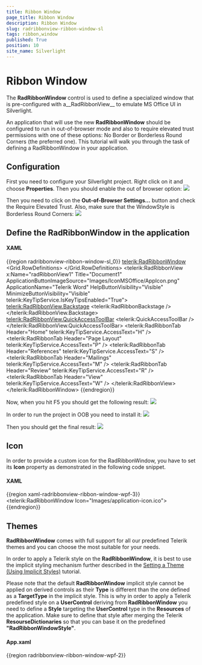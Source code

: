 ```yaml
---
title: Ribbon Window
page_title: Ribbon Window
description: Ribbon Window
slug: radribbonview-ribbon-window-sl
tags: ribbon,window
published: True
position: 10
site_name: Silverlight
---
```


# Ribbon Window

The __RadRibbonWindow__ control is used to define a specialized window that is pre-configured with a__RadRibbonView__ to emulate MS Office UI in Silverlight. 

An application that will use the new __RadRibbonWindow__ should be configured to run in out-of-browser mode and also to require elevated trust permissions with one of these options: No Border or Borderless Round Corners (the preferred one). This tutorial will walk you through the task of defining a RadRibbonWindow in your application.

## Configuration

First you need to configure your Silverlight project. Right click on it and choose __Properties__. Then you should enable the out of browser option:
![](images/RibbonView_RibbonWindowSL_Config.png)

Then you need to click on the __Out-of-Browser Settings…__ button and check the Require Elevated Trust. Also, make sure that the WindowStyle is Borderless Round Corners: 
![](images/RibbonView_RibbonWindowSL_OOBConfig.png)

## Define the RadRibbonWindow in the application

#### __XAML__
{{region radribbonview-ribbon-window-sl_0}}
	<UserControl x:Class="SampleApplication.RibbonWindowPage" 
	             xmlns="http://schemas.microsoft.com/winfx/2006/xaml/presentation"
	             xmlns:x="http://schemas.microsoft.com/winfx/2006/xaml"
	             xmlns:mc="http://schemas.openxmlformats.org/markup-compatibility/2006"
	             xmlns:telerik="http://schemas.telerik.com/2008/xaml/presentation">
	    <telerik:RadRibbonWindow>
	        <Grid>
	            <Grid.RowDefinitions>
	                <RowDefinition Height="Auto" />
	                <RowDefinition Height="*" />
	            </Grid.RowDefinitions>
	            <telerik:RadRibbonView x:Name="radRibbonView1" 
	                                   Title="Document1"
	                                   ApplicationButtonImageSource="Images/IconMSOffice/AppIcon.png"
	                                   ApplicationName="Telerik Word"
	                                   HelpButtonVisibility="Visible"
	                                   MinimizeButtonVisibility="Visible"
	                                   telerik:KeyTipService.IsKeyTipsEnabled="True">
	                <telerik:RadRibbonView.Backstage>
	                    <telerik:RadRibbonBackstage />
	                </telerik:RadRibbonView.Backstage>
	                <telerik:RadRibbonView.QuickAccessToolBar>
	                    <telerik:QuickAccessToolBar />
	                </telerik:RadRibbonView.QuickAccessToolBar>
	                <telerik:RadRibbonTab Header="Home" telerik:KeyTipService.AccessText="H" />
	                <telerik:RadRibbonTab Header="Page Layout" telerik:KeyTipService.AccessText="P" />
	                <telerik:RadRibbonTab Header="References" telerik:KeyTipService.AccessText="S" />
	                <telerik:RadRibbonTab Header="Mailings" telerik:KeyTipService.AccessText="M" />
	                <telerik:RadRibbonTab Header="Review" telerik:KeyTipService.AccessText="R" />
	                <telerik:RadRibbonTab Header="View" telerik:KeyTipService.AccessText="W" />
	            </telerik:RadRibbonView>
	            <Grid Grid.Row="1" />
	        </Grid>
	    </telerik:RadRibbonWindow>
	</UserControl>
{{endregion}}

Now, when you hit F5 you should get the following result:
![](images/RibbonView_RibbonWindowSL_BrowserExample.png)

In order to run the project in OOB you need to install it:
![](images/RibbonView_RibbonWindowSL_Install.png)

Then you should get the final result:
![](images/RibbonView_RibbonWindowSL_Example.png)

## Icon

In order to provide a custom icon for the RadRibbonWindow, you have to set its __Icon__ property as demonstrated in the following code snippet. 

#### __XAML__
{{region xaml-radribbonview-ribbon-window-wpf-3}}
	<telerik:RadRibbonWindow Icon="Images/application-icon.ico">
{{endregion}}

## Themes

__RadRibbonWindow__ comes with full support for all our predefined Telerik themes and you can choose the most suitable for your needs.

In order to apply a Telerik style on the __RadRibbonWindow__, it is best to use the implicit styling mechanism further described in the [Setting a Theme (Using Implicit Styles)](http://www.telerik.com/help/silverlight/styling-apperance-implicit-styles-overview.html) tutorial.		

Please note that the default __RadRibbonWindow__ implicit style cannot be applied on derived controls as their __Type__ is different than the one defined as a __TargetType__ in the implicit style. This is why in order to apply a Telerik predefined style on a __UserControl__ deriving from __RadRibbonWindow__ you need to define a __Style__ targeting the __UserControl__ type in the __Resources__ of the application. Make sure to define that style after merging the Telerik __ResourseDictionaries__ so that you can base it on the predefined __"RadRibbonWindowStyle"__.		

#### __App.xaml__
{{region radribbonview-ribbon-window-wpf-2}}
	<ResourceDictionary xmlns="http://schemas.microsoft.com/winfx/2006/xaml/presentation"
	                    xmlns:x="http://schemas.microsoft.com/winfx/2006/xaml"
						xmlns:local="clr-namespace:RibbonWindow_ImplicitStylesDemo">
		<Style TargetType="local:MainWindow" BasedOn="{StaticResource RadRibbonWindowStyle}" />
	</ResourceDictionary>
{{endregion}}

![Rad Ribbon View Ribbon WindowWPF Windows 7 Theme](images/RadRibbonView_RibbonWindowWPF_Windows7Theme.png)

More information and a sample project using the __RadRibbonWindow__ for Silverlight, can be found [here](http://blogs.telerik.com/silverlightteam/posts/10-11-08/radribbonwindow-for-silverlight-oob.aspx).
